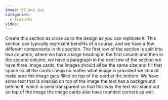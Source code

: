 ```yaml
---
image: 07_awz.jpg
categories:
  - Features
video:
---
```

Create this section as close as to the design as you can replicate it. This section can typically represent benefits of a course, and we have a few different components in this section. The first row of the section is split into two columns, where we have a large heading in the first column and then in the second column, we have a paragraph in the next row of the section we have three image cards, the images should all be the same size and fill that space so all the cards lineup no matter what image is provided we should make sure the image gets filled on top of the card at the bottom. We have some text that is overlaid on top of the image the text has a background behind it, which is semi transparent so that this way the text will stand out on top of the image the image cards also have rounded corners as well.
